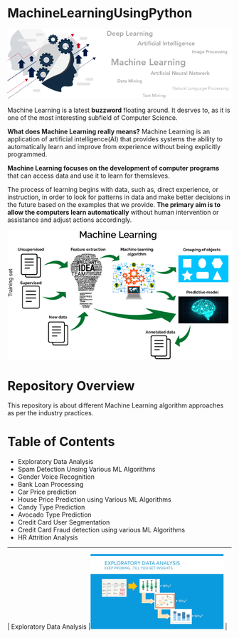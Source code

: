 # MachineLearningUsingPython

[![](https://github.com/aniacharya/MachineLearning/blob/master/images/banner.png)](https://github.com/aniacharya/MachineLearning/blob/master/images/banner.png)

Machine Learning is a latest **buzzword** floating around. It desrves to, as it is one of the most interesting subfield of Computer Science.

**What does Machine Learning really means?**
Machine Learning is an application of artificial intelligence(AI) that provides systems the ability to automatically learn and improve from experience without being explicitly programmed.

**Machine Learning focuses on the development of computer programs** that can access data and use it to learn for themsleves.

The process of learning begins with data, such as, direct experience, or instruction, in order to look for patterns in data and make better decisions in the future based on the examples that we provide. **The primary aim is to allow the computers learn automatically** without human intervention or assistance and adjust actions accordingly. 

[![](https://github.com/aniacharya/MachineLearning/blob/master/images/mlflow.png)](https://github.com/aniacharya/MachineLearning/blob/master/images/mlflow.png)

# Repository Overview
This repository is about different Machine Learning algorithm approaches as per the industry practices.

# Table of Contents
- Exploratory Data Analysis
- Spam Detection Unsing Various ML Algorithms
- Gender Voice Recognition
- Bank Loan Processing
- Car Price prediction
- House Price Prediction using Various ML Algorithms
- Candy Type Prediction
- Avocado Type Prediction
- Credit Card User Segmentation
- Credit Card Fraud detection using various ML Algorithms
- HR Attrition Analysis

------------

| Exploratory Data Analysis  |[![](images/EDA.png)](images/EDA.png)   |
